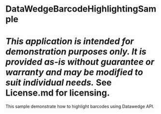 # DataWedgeBarcodeHighlightingSample

*This application is intended for demonstration purposes only. It is provided as-is without guarantee or warranty and may be modified to suit individual needs.*
See License.md for licensing.
=========================================================

This sample demonstrate how to highlight barcodes using Datawedge API.





